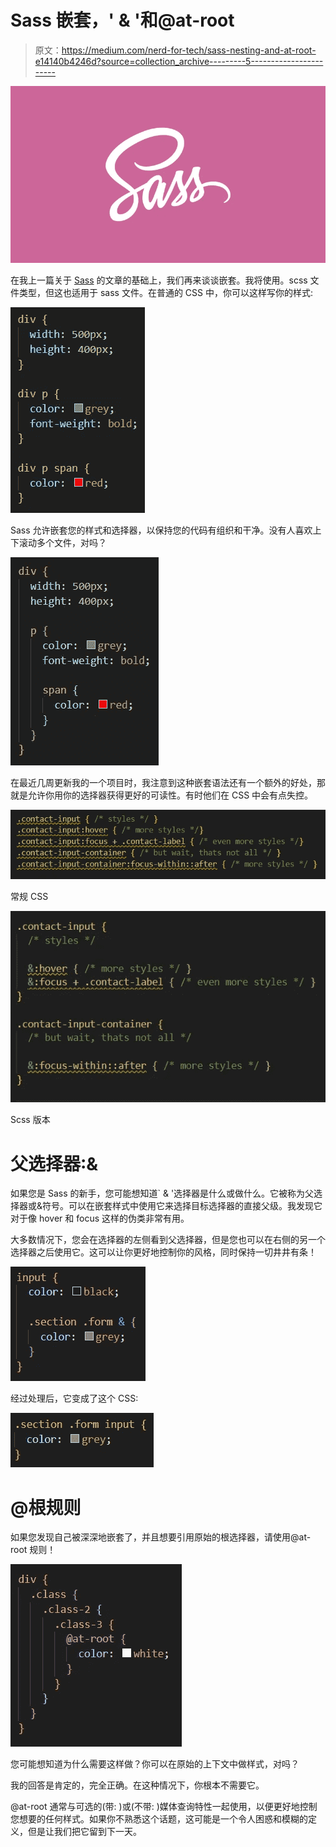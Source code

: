 # Sass 嵌套，' & '和@at-root

> 原文：<https://medium.com/nerd-for-tech/sass-nesting-and-at-root-e14140b4246d?source=collection_archive---------5----------------------->

![](img/6235b5d7e4fda0c06cd481a9f6679889.png)

在我上一篇关于 [Sass](/nerd-for-tech/use-sass-to-create-better-media-queries-f5f149dc618c) 的文章的基础上，我们再来谈谈嵌套。我将使用。scss 文件类型，但这也适用于 sass 文件。在普通的 CSS 中，你可以这样写你的样式:

![](img/3d8866282b26cdafb3e8609c9380d645.png)

Sass 允许嵌套您的样式和选择器，以保持您的代码有组织和干净。没有人喜欢上下滚动多个文件，对吗？

![](img/67f96bd8f906a09499003ea2494b7017.png)

在最近几周更新我的一个项目时，我注意到这种嵌套语法还有一个额外的好处，那就是允许你用你的选择器获得更好的可读性。有时他们在 CSS 中会有点失控。

![](img/bc009cc0c0d0e980429aa2ecde96b193.png)

常规 CSS

![](img/17b04be7570a3601dc515f57077b9049.png)

Scss 版本

# 父选择器:&

如果您是 Sass 的新手，您可能想知道` & '选择器是什么或做什么。它被称为父选择器或&符号。可以在嵌套样式中使用它来选择目标选择器的直接父级。我发现它对于像 hover 和 focus 这样的伪类非常有用。

大多数情况下，您会在选择器的左侧看到父选择器，但是您也可以在右侧的另一个选择器之后使用它。这可以让你更好地控制你的风格，同时保持一切井井有条！

![](img/af935755d63a05b9695814a2abb90d40.png)

经过处理后，它变成了这个 CSS:

![](img/8135c6290a299d5e2a3d68cc3d803f9e.png)

# @根规则

如果您发现自己被深深地嵌套了，并且想要引用原始的根选择器，请使用@at-root 规则！

![](img/276ff63e7e444f941d55c4dbbc38e431.png)

您可能想知道为什么需要这样做？你可以在原始的上下文中做样式，对吗？

我的回答是肯定的，完全正确。在这种情况下，你根本不需要它。

@at-root 通常与可选的(带: )或(不带: )媒体查询特性一起使用，以便更好地控制您想要的任何样式。如果你不熟悉这个话题，这可能是一个令人困惑和模糊的定义，但是让我们把它留到下一天。